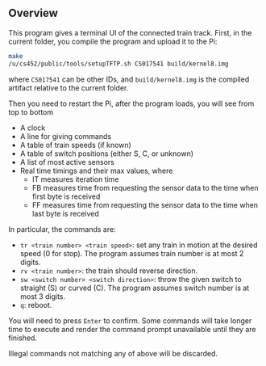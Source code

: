 ## Overview
This program gives a terminal UI of the connected train track. First, in the current folder, you compile the program and upload it to the Pi:

```bash
make
/u/cs452/public/tools/setupTFTP.sh CS017541 build/kernel8.img
```

where `CS017541` can be other IDs, and `build/kernel8.img` is the compiled artifact relative to the current folder.

Then you need to restart the Pi, after the program loads, you will see from top to bottom
* A clock
* A line for giving commands
* A table of train speeds (if known)
* A table of switch positions (either S, C, or unknown)
* A list of most active sensors
* Real time timings and their max values, where
  * IT measures iteration time
  * FB measures time from requesting the sensor data to the time when first byte is received
  * FF measures time from requesting the sensor data to the time when last byte is received

In particular, the commands are:
* `tr <train number> <train speed>`: set any train in motion at the desired speed (0 for stop). The program assumes train number is at most 2 digits.
* `rv <train number>`: the train should reverse direction.
* `sw <switch number> <switch direction>`: throw the given switch to straight (S) or curved (C). The program assumes switch number is at most 3 digits.
* `q`: reboot.

You will need to press `Enter` to confirm. Some commands will take longer time to execute and render the command prompt unavailable until they are finished.

Illegal commands not matching any of above will be discarded.
